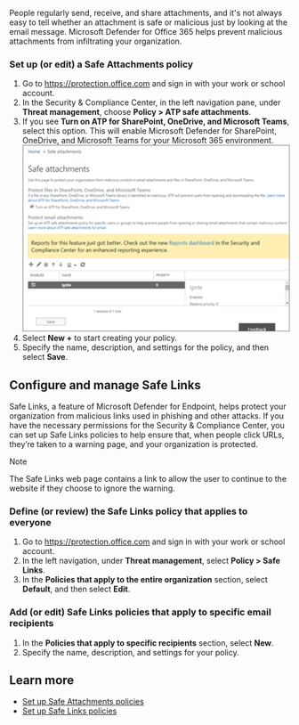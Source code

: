 People regularly send, receive, and share attachments, and it's not always easy to tell whether an attachment is safe or malicious just by looking at the email message. Microsoft Defender for Office 365 helps prevent malicious attachments from infiltrating your organization.

### Set up (or edit) a Safe Attachments policy
1.	Go to https://protection.office.com and sign in with your work or school account.
2.	In the Security & Compliance Center, in the left navigation pane, under **Threat management**, choose **Policy > ATP safe attachments**.
3.	If you see **Turn on ATP for SharePoint, OneDrive, and Microsoft Teams**, select this option. This will enable Microsoft Defender for SharePoint, OneDrive, and Microsoft Teams for your Microsoft 365 environment.
   ![A screenshot of the safe attachments reports page](../media/attachment-report.png)
4.	Select **New +** to start creating your policy.
5.	Specify the name, description, and settings for the policy, and then select **Save**.

## Configure and manage Safe Links
Safe Links, a feature of Microsoft Defender for Endpoint, helps protect your organization from malicious links used in phishing and other attacks. If you have the necessary permissions for the Security & Compliance Center, you can set up Safe Links policies to help ensure that, when people click URLs, they’re taken to a warning page, and your organization is protected. 

>[!NOTE]
> The Safe Links web page contains a link to allow the user to continue to the website if they choose to ignore the warning. 

### Define (or review) the Safe Links policy that applies to everyone
1.	Go to https://protection.office.com and sign in with your work or school account.
2.	In the left navigation, under **Threat management**, select **Policy > Safe Links**.
3.	In the **Policies that apply to the entire organization** section, select **Default**, and then select **Edit**.

### Add (or edit) Safe Links policies that apply to specific email recipients

1.	In the **Policies that apply to specific recipients** section, select **New**.
5.	Specify the name, description, and settings for your policy.

## Learn more

- [Set up Safe Attachments policies](/microsoft-365/security/office-365-security/set-up-atp-safe-attachments-policies?azure-portal=true)
- [Set up Safe Links policies](/microsoft-365/security/office-365-security/set-up-atp-safe-links-policies?azure-portal=true)


